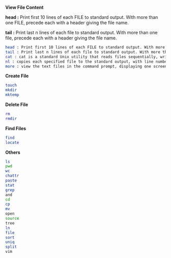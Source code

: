**View File Content**


**head :** Print first 10 lines of each FILE to standard output. With more than one FILE, precede each with a header giving the file name.

**tail :** Print last n lines of each file to standard output. With more than one file, precede each with a header giving the file name.


```bash
head : Print first 10 lines of each FILE to standard output. With more than one FILE, precede each with a header giving the file name.
tail : Print last n lines of each file to standard output. With more than one file, precede each with a header giving the file name.
cat : cat is a standard Unix utility that reads files sequentially, writing them to standard output.
nl : copies each specified file to the standard output, with line numbers added to the lines.
more : view the text files in the command prompt, displaying one screen at a time in case the file is large.
```

**Create File**
```bash
touch
mkdir
mktemp
```

**Delete File**
```bash
rm
rmdir
```
**Find Files**
```bash
find
locate
```
**Others**
```bash
ls
pwd
wc
chattr
paste
stat
grep
and
cd
cp
mv
open
source
tree
ln
file
sort
uniq
split
vim
```